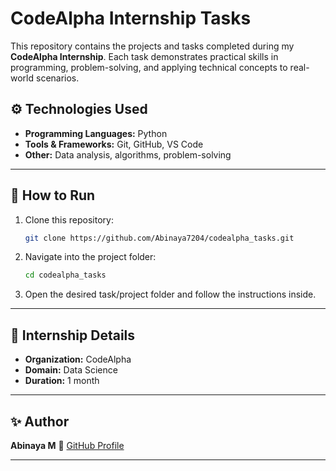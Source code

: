 # CodeAlpha Internship Tasks

This repository contains the projects and tasks completed during my **CodeAlpha Internship**. Each task demonstrates practical skills in programming, problem-solving, and applying technical concepts to real-world scenarios.


## ⚙️ Technologies Used

* **Programming Languages:**  Python
* **Tools & Frameworks:** Git, GitHub, VS Code
* **Other:** Data analysis, algorithms, problem-solving

---

## 🚀 How to Run

1. Clone this repository:

   ```bash
   git clone https://github.com/Abinaya7204/codealpha_tasks.git
   ```
2. Navigate into the project folder:

   ```bash
   cd codealpha_tasks
   ```
3. Open the desired task/project folder and follow the instructions inside.

---

## 📌 Internship Details

* **Organization:** CodeAlpha
* **Domain:**  Data Science
* **Duration:** 1 month

---

## ✨ Author

**Abinaya M**
🔗 [GitHub Profile](https://github.com/Abinaya7204)

---
